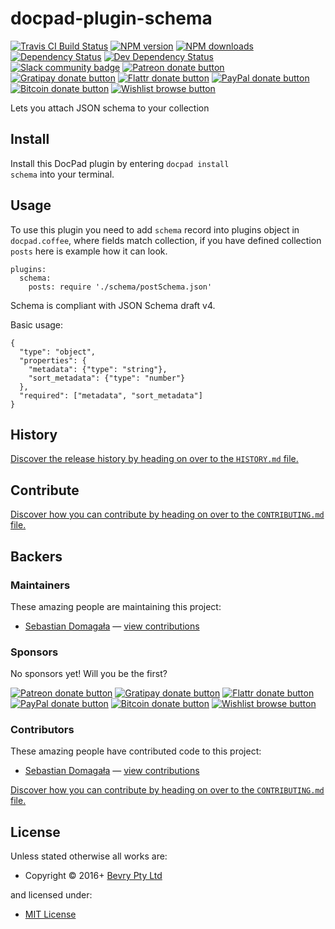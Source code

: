 <!-- TITLE/ -->

<h1>docpad-plugin-schema</h1>

<!-- /TITLE -->


<!-- BADGES/ -->

<span class="badge-travisci"><a href="http://travis-ci.org/sdomagala/docpad-plugin-schema" title="Check this project's build status on TravisCI"><img src="https://img.shields.io/travis/sdomagala/docpad-plugin-schema/master.svg" alt="Travis CI Build Status" /></a></span>
<span class="badge-npmversion"><a href="https://npmjs.org/package/docpad-plugin-schema" title="View this project on NPM"><img src="https://img.shields.io/npm/v/docpad-plugin-schema.svg" alt="NPM version" /></a></span>
<span class="badge-npmdownloads"><a href="https://npmjs.org/package/docpad-plugin-schema" title="View this project on NPM"><img src="https://img.shields.io/npm/dm/docpad-plugin-schema.svg" alt="NPM downloads" /></a></span>
<span class="badge-daviddm"><a href="https://david-dm.org/sdomagala/docpad-plugin-schema" title="View the status of this project's dependencies on DavidDM"><img src="https://img.shields.io/david/sdomagala/docpad-plugin-schema.svg" alt="Dependency Status" /></a></span>
<span class="badge-daviddmdev"><a href="https://david-dm.org/sdomagala/docpad-plugin-schema#info=devDependencies" title="View the status of this project's development dependencies on DavidDM"><img src="https://img.shields.io/david/dev/sdomagala/docpad-plugin-schema.svg" alt="Dev Dependency Status" /></a></span>
<br class="badge-separator" />
<span class="badge-slackin"><a href="https://slack.bevry.me" title="Join this project's slack community"><img src="https://slack.bevry.me/badge.svg" alt="Slack community badge" /></a></span>
<span class="badge-patreon"><a href="http://patreon.com/bevry" title="Donate to this project using Patreon"><img src="https://img.shields.io/badge/patreon-donate-yellow.svg" alt="Patreon donate button" /></a></span>
<span class="badge-gratipay"><a href="https://www.gratipay.com/bevry" title="Donate weekly to this project using Gratipay"><img src="https://img.shields.io/badge/gratipay-donate-yellow.svg" alt="Gratipay donate button" /></a></span>
<span class="badge-flattr"><a href="https://flattr.com/profile/balupton" title="Donate to this project using Flattr"><img src="https://img.shields.io/badge/flattr-donate-yellow.svg" alt="Flattr donate button" /></a></span>
<span class="badge-paypal"><a href="https://bevry.me/paypal" title="Donate to this project using Paypal"><img src="https://img.shields.io/badge/paypal-donate-yellow.svg" alt="PayPal donate button" /></a></span>
<span class="badge-bitcoin"><a href="https://bevry.me/bitcoin" title="Donate once-off to this project using Bitcoin"><img src="https://img.shields.io/badge/bitcoin-donate-yellow.svg" alt="Bitcoin donate button" /></a></span>
<span class="badge-wishlist"><a href="https://bevry.me/wishlist" title="Buy an item on our wishlist for us"><img src="https://img.shields.io/badge/wishlist-donate-yellow.svg" alt="Wishlist browse button" /></a></span>

<!-- /BADGES -->


<!-- DESCRIPTION/ -->

Lets you attach JSON schema to your collection

<!-- /DESCRIPTION -->


<!-- INSTALL/ -->

<h2>Install</h2>

Install this DocPad plugin by entering <code>docpad install schema</code> into your terminal.

<!-- /INSTALL -->


## Usage

To use this plugin you need to add `schema` record into plugins object in `docpad.coffee`, where fields match collection, if you have defined collection `posts` here is example how it can look.

```
plugins:
  schema:
    posts: require './schema/postSchema.json'
```

Schema is compliant with JSON Schema draft v4.

Basic usage:

```
{
  "type": "object",
  "properties": {
    "metadata": {"type": "string"},
    "sort_metadata": {"type": "number"}
  },
  "required": ["metadata", "sort_metadata"]
}

```

<!-- HISTORY/ -->

<h2>History</h2>

<a href="https://github.com/sdomagala/docpad-plugin-schema/blob/master/HISTORY.md#files">Discover the release history by heading on over to the <code>HISTORY.md</code> file.</a>

<!-- /HISTORY -->


<!-- CONTRIBUTE/ -->

<h2>Contribute</h2>

<a href="https://github.com/sdomagala/docpad-plugin-schema/blob/master/CONTRIBUTING.md#files">Discover how you can contribute by heading on over to the <code>CONTRIBUTING.md</code> file.</a>

<!-- /CONTRIBUTE -->


<!-- BACKERS/ -->

<h2>Backers</h2>

<h3>Maintainers</h3>

These amazing people are maintaining this project:

<ul><li><a href="https://github.com/sdomagala">Sebastian Domagała</a> — <a href="https://github.com/sdomagala/docpad-plugin-schema/commits?author=sdomagala" title="View the GitHub contributions of Sebastian Domagała on repository sdomagala/docpad-plugin-schema">view contributions</a></li></ul>

<h3>Sponsors</h3>

No sponsors yet! Will you be the first?

<span class="badge-patreon"><a href="http://patreon.com/bevry" title="Donate to this project using Patreon"><img src="https://img.shields.io/badge/patreon-donate-yellow.svg" alt="Patreon donate button" /></a></span>
<span class="badge-gratipay"><a href="https://www.gratipay.com/bevry" title="Donate weekly to this project using Gratipay"><img src="https://img.shields.io/badge/gratipay-donate-yellow.svg" alt="Gratipay donate button" /></a></span>
<span class="badge-flattr"><a href="https://flattr.com/profile/balupton" title="Donate to this project using Flattr"><img src="https://img.shields.io/badge/flattr-donate-yellow.svg" alt="Flattr donate button" /></a></span>
<span class="badge-paypal"><a href="https://bevry.me/paypal" title="Donate to this project using Paypal"><img src="https://img.shields.io/badge/paypal-donate-yellow.svg" alt="PayPal donate button" /></a></span>
<span class="badge-bitcoin"><a href="https://bevry.me/bitcoin" title="Donate once-off to this project using Bitcoin"><img src="https://img.shields.io/badge/bitcoin-donate-yellow.svg" alt="Bitcoin donate button" /></a></span>
<span class="badge-wishlist"><a href="https://bevry.me/wishlist" title="Buy an item on our wishlist for us"><img src="https://img.shields.io/badge/wishlist-donate-yellow.svg" alt="Wishlist browse button" /></a></span>

<h3>Contributors</h3>

These amazing people have contributed code to this project:

<ul><li><a href="https://github.com/sdomagala">Sebastian Domagała</a> — <a href="https://github.com/sdomagala/docpad-plugin-schema/commits?author=sdomagala" title="View the GitHub contributions of Sebastian Domagała on repository sdomagala/docpad-plugin-schema">view contributions</a></li></ul>

<a href="https://github.com/sdomagala/docpad-plugin-schema/blob/master/CONTRIBUTING.md#files">Discover how you can contribute by heading on over to the <code>CONTRIBUTING.md</code> file.</a>

<!-- /BACKERS -->


<!-- LICENSE/ -->

<h2>License</h2>

Unless stated otherwise all works are:

<ul><li>Copyright &copy; 2016+ <a href="http://bevry.me">Bevry Pty Ltd</a></li></ul>

and licensed under:

<ul><li><a href="http://spdx.org/licenses/MIT.html">MIT License</a></li></ul>

<!-- /LICENSE -->
